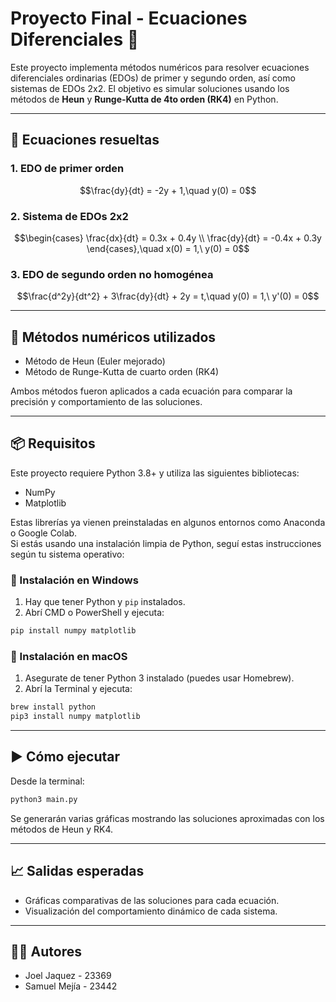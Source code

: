 # Proyecto Final - Ecuaciones Diferenciales 🧮

Este proyecto implementa métodos numéricos para resolver ecuaciones diferenciales ordinarias (EDOs) de primer y segundo orden, así como sistemas de EDOs 2x2. El objetivo es simular soluciones usando los métodos de **Heun** y **Runge-Kutta de 4to orden (RK4)** en Python.

---

## 📌 Ecuaciones resueltas

### 1. EDO de primer orden

```math
\frac{dy}{dt} = -2y + 1,\quad y(0) = 0
```

### 2. Sistema de EDOs 2x2

```math
\begin{cases}
\frac{dx}{dt} = 0.3x + 0.4y \\
\frac{dy}{dt} = -0.4x + 0.3y
\end{cases},\quad x(0) = 1,\ y(0) = 0
```

### 3. EDO de segundo orden no homogénea

```math
\frac{d^2y}{dt^2} + 3\frac{dy}{dt} + 2y = t,\quad y(0) = 1,\ y'(0) = 0
```

---

## 🧠 Métodos numéricos utilizados

- Método de Heun (Euler mejorado)
- Método de Runge-Kutta de cuarto orden (RK4)

Ambos métodos fueron aplicados a cada ecuación para comparar la precisión y comportamiento de las soluciones.

---

## 📦 Requisitos

Este proyecto requiere Python 3.8+ y utiliza las siguientes bibliotecas:

- NumPy
- Matplotlib

Estas librerías ya vienen preinstaladas en algunos entornos como Anaconda o Google Colab.  
Si estás usando una instalación limpia de Python, seguí estas instrucciones según tu sistema operativo:

### 🔧 Instalación en Windows

1. Hay que tener Python y `pip` instalados.
2. Abrí CMD o PowerShell y ejecuta:

```bash
pip install numpy matplotlib
```

### 🔧 Instalación en macOS

1. Asegurate de tener Python 3 instalado (puedes usar Homebrew).
2. Abrí la Terminal y ejecuta:

```bash
brew install python
pip3 install numpy matplotlib
```

---

## ▶️ Cómo ejecutar

Desde la terminal:

```bash
python3 main.py
```

Se generarán varias gráficas mostrando las soluciones aproximadas con los métodos de Heun y RK4.

---

## 📈 Salidas esperadas

- Gráficas comparativas de las soluciones para cada ecuación.
- Visualización del comportamiento dinámico de cada sistema.

---

## 👨‍💻 Autores

- Joel Jaquez - 23369  
- Samuel Mejía - 23442 